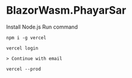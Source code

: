 # BlazorWasm.PhayarSar

Install Node.js
Run command
```
npm i -g vercel

vercel login

> Continue with email

vercel --prod
```